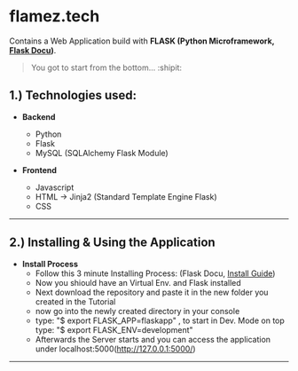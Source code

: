 # flamez.tech
Contains a Web Application build with **FLASK (Python Microframework, [Flask Docu](http://flask.pocoo.org/docs/1.0/))**.
> You got to start from the bottom... :shipit:

1.) Technologies used:
--------------------------------------------------
- **Backend**
  - Python
  - Flask
  - MySQL (SQLAlchemy Flask Module)

- **Frontend**
  - Javascript
  - HTML -> Jinja2 (Standard Template Engine Flask)
  - CSS 
 --------------------------------------------------
 
 2.) Installing & Using the Application
 --------------------------------------------------
- **Install Process**
  - Follow this 3 minute Installing Process: (Flask Docu, [Install Guide](http://flask.pocoo.org/docs/1.0/installation/))
  - Now you shiould have an Virtual Env. and Flask installed
  - Next download the repository and paste it in the new folder you created in the Tutorial
  - now go into the newly created directory in your console 
  - type: "$ export FLASK_APP=flaskapp" , to start in Dev. Mode on top type: "$ export FLASK_ENV=development"
  - Afterwards the Server starts and you can access the application under localhost:5000(http://127.0.0.1:5000/)
 --------------------------------------------------

